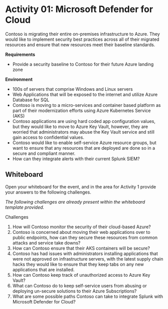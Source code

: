 # Activity 01: Microsoft Defender for Cloud

Contoso is migrating their entire on-premises infrastructure to Azure.  They would like to implement security best practices across all of their migrated resources and ensure that new resources meet their baseline standards.

**Requirements**

* Provide a security baseline to Contoso for their future Azure landing zone

**Environment**

* 100s of servers that comprise Windows and Linux servers
* Web Applications that will be exposed to the internet and utilize Azure Database for SQL
* Contoso is moving to a micro-services and container based platform as part of their modernization efforts using Azure Kubernetes Service (AKS)
* Contoso applications are using hard coded app configuration values, but they would like to move to Azure Key Vault, however, they are worried that administrators may abuse the Key Vault service and still gain access to confidential values.
* Contoso would like to enable self-service Azure resource groups, but want to ensure that any resources that are deployed are done so in a secure and compliant manner.
* How can they integrate alerts with their current Splunk SIEM?

## Whiteboard

Open your whiteboard for the event, and in the area for Activity 1 provide your answers to the following challenges.

*The following challenges are already present within the whiteboard template provided.*

Challenges

1. How will Contoso monitor the security of their cloud-based Azure?
2. Contoso is concerned about moving their web applications over to public endpoints, how can they secure these resources from common attacks and service take downs?
3. How can Contoso ensure that their AKS containers will be secure?
4. Contoso has had issues with administrators installing applications that were not approved on infrastructure servers, with the latest supply chain hacks they would like to ensure that they keep tabs on any new applications that are installed.
5. How can Contoso keep track of unauthorized access to Azure Key Vault?
6. What can Contoso do to keep self-service users from abusing or deploying un-secure solutions to their Azure Subscriptions?
7. What are some possible paths Contoso can take to integrate Splunk with Microsoft Defender for Cloud?
